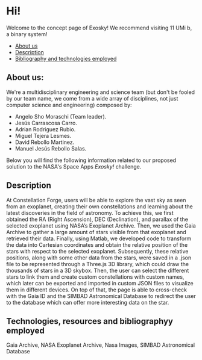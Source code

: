 # Hi!
Welcome to the concept page of Exosky! We recommend visiting 11 UMi b, a binary system!
- [About us](#about-us)
- [Description](#description)
- [Bibliography and technologies employed](#technologies-resources-and-bibliographyy-employed)

## About us:
We're a multidisciplinary engineering and science team (but don't be fooled by our team name, we come from a wide array of disciplines, not just computer science and engineering) composed by: 
- Angelo Sho Moraschi (Team leader).
- Jesús Carrascosa Carro.
- Adrian Rodriguez Rubio.
- Miguel Tejera Lesmes.
- David Rebollo Martinez.
- Manuel Jesús Rebollo Salas.

Below you will find the following information related to our proposed solution to the  NASA's Space Apps  *Exosky!* challenge.

## Description
At Constellation Forge, users will be able to explore the vast sky as seen from an exoplanet, creating their own constellations and learning about the latest discoveries in the field of astronomy.
To achieve this, we first obtained the RA (Right Ascension), DEC (Declination), and parallax of the selected exoplanet using NASA’s Exoplanet Archive. Then, we used the Gaia Archive to gather a large amount of stars visible from that exoplanet and retrieved their data. Finally, using Matlab, we developed code to transform the data into Cartesian coordinates and obtain the relative position of the stars with respect to the selected exoplanet.
Subsequently, these relative positions, along with some other data from the stars, were saved in a .json file to be represented through a Three.js 3D library, which could draw the thousands of stars in a 3D skybox. Then, the user can select the different stars to link them and create custom constellations with custom names, which later can be exported and imported in custom JSON files to visualize them in different devices. On top of that, the page is able to cross-check with the Gaia ID and the SIMBAD Astronomical Database to redirect the user to the database which can offer more interesting data on the star.

## Technologies, resources and bibliographyy employed
Gaia Archive, NASA Exoplanet Archive, Nasa Images, SIMBAD Astronomical Database



